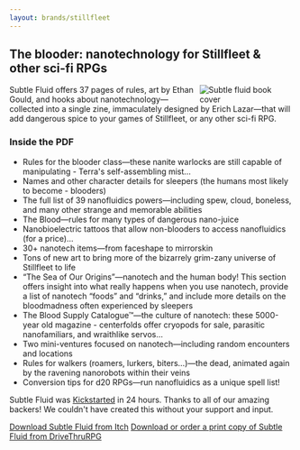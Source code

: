 ```yaml
---
layout: brands/stillfleet
---
```


## The blooder: nanotechnology for Stillfleet & other sci-fi RPGs

<img src="{{ '/assets/img/products/subtle-fluid/subtle-fluid.jpg' }}" alt="Subtle fluid book cover" style="float: right; max-width: 33%;" />

Subtle Fluid offers 37 pages of rules, art by Ethan Gould, and hooks about nanotechnology—collected into a single zine, immaculately designed by Erich Lazar—that will add dangerous spice to your games of Stillfleet, or any other sci-fi RPG.

### Inside the PDF

- Rules for the blooder class—these nanite warlocks are still capable of manipulating - Terra's self-assembling mist…
- Names and other character details for sleepers (the humans most likely to become - blooders)
- The full list of 39 nanofluidics powers—including spew, cloud, boneless, and many other strange and memorable abilities
- The Blood—rules for many types of dangerous nano-juice
- Nanobioelectric tattoos that allow non-blooders to access nanofluidics (for a price)…
- 30+ nanotech items—from faceshape to mirrorskin
- Tons of new art to bring more of the bizarrely grim-zany universe of Stillfleet to life
- “The Sea of Our Origins”—nanotech and the human body! This section offers insight into what really happens when you use nanotech, provide a list of nanotech “foods” and “drinks,” and include more details on the bloodmadness often experienced by sleepers
- The Blood Supply Catalogue™—the culture of nanotech: these 5000-year old magazine - centerfolds offer cryopods for sale, parasitic nanofamiliars, and wraithlike servos… 
- Two mini-ventures focused on nanotech—including random encounters and locations
- Rules for walkers (roamers, lurkers, biters…)—the dead, animated again by the ravening nanorobots within their veins
- Conversion tips for d20 RPGs—run nanofluidics as a unique spell list!

Subtle Fluid was [Kickstarted](https://www.kickstarter.com/projects/wythe/subtle-fluid/) in 24 hours. Thanks to all of our amazing backers! We couldn't have created this without your support and input.

[Download Subtle Fluid from Itch](https://stillfleet.itch.io/subtle-fluid)
[Download or order a print copy of Subtle Fluid from DriveThruRPG](https://www.drivethrurpg.com/product/356269/Subtle-Fluid--The-blooder)
